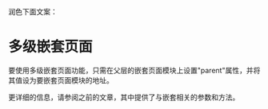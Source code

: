 <template is="exm-article">
<a href="../../publics/examples/multi-nested-page/demo.html" preview></a>
<a href="../../publics/examples/multi-nested-page/page2.html"></a>
<a href="../../publics/examples/multi-nested-page/page3.html"></a>
<a href="../../publics/examples/multi-nested-page/page4.html"></a>
<a href="../../publics/examples/multi-nested-page/layout.html"></a>
<a href="../../publics/examples/multi-nested-page/layout2.html" main></a>
</template>

润色下面文案：

# 多级嵌套页面

要使用多级嵌套页面功能，只需在父层的嵌套页面模块上设置"parent"属性，并将其值设为要嵌套页面模块的地址。

更详细的信息，请参阅之前的文章，其中提供了与嵌套相关的参数和方法。
